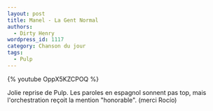 ```yaml
---
layout: post
title: Manel - La Gent Normal
authors:
  - Dirty Henry
wordpress_id: 1117
category: Chanson du jour
tags:
  - Pulp
---
```


{% youtube OppX5KZCPOQ %}

Jolie reprise de Pulp. Les paroles en espagnol sonnent pas top, mais
l'orchestration reçoit la mention "honorable". (merci Rocío)
